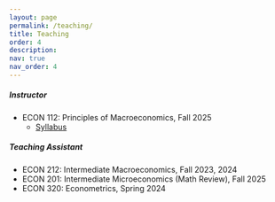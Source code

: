 ```yaml
---
layout: page
permalink: /teaching/
title: Teaching
order: 4
description: 
nav: true
nav_order: 4
---
```


##### Instructor
* ECON 112: Principles of Macroeconomics, Fall 2025
  * [Syllabus](https://github.com/michellejtao/principles-macro/blob/main/syllabus.pdf) 

##### Teaching Assistant 
* ECON 212: Intermediate Macroeconomics, Fall 2023, 2024
* ECON 201: Intermediate Microeconomics (Math Review), Fall 2025
* ECON 320: Econometrics, Spring 2024 

